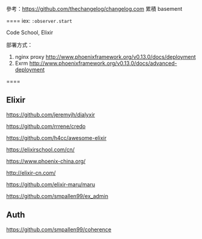 參考：https://github.com/thechangelog/changelog.com
累積 basement

====
iex:
`:observer.start`

Code School, Elixir

部署方式：
1. nginx proxy http://www.phoenixframework.org/v0.13.0/docs/deployment
2. Exrm http://www.phoenixframework.org/v0.13.0/docs/advanced-deployment

====

## Elixir
https://github.com/jeremyjh/dialyxir

https://github.com/rrrene/credo

https://github.com/h4cc/awesome-elixir

https://elixirschool.com/cn/

https://www.phoenix-china.org/

http://elixir-cn.com/

https://github.com/elixir-maru/maru

https://github.com/smpallen99/ex_admin

## Auth
https://github.com/smpallen99/coherence